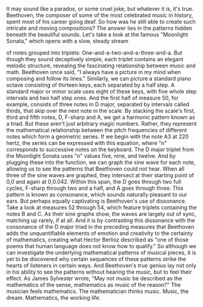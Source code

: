 
It may sound like a paradox, or some
cruel joke, but whatever it is, it&#39;s true.
Beethoven, the composer of some of
the most celebrated music in history,
spent most of his career going deaf.
So how was he still able to create such
intricate and moving compositions?
The answer lies in the patterns
hidden beneath the beautiful sounds.
Let&#39;s take a look at the famous
&quot;Moonlight Sonata,&quot;
which opens with a slow, steady stream

of notes grouped into triplets:
One-and-a-two-and-a-three-and-a.
But though they sound deceptively simple,
each triplet contains an
elegant melodic structure,
revealing the fascinating relationship
between music and math.
Beethoven once said,
&quot;I always have a picture in my mind 
when composing and follow its lines.&quot;
Similarly, we can picture a standard
piano octave consisting of thirteen keys,
each separated by a half step.
A standard major or minor scale uses
eight of these keys,
with five whole step intervals
and two half step ones.
And the first half of measure 50,
for example,
consists of three notes in D major,
separated by intervals called thirds,
that skip over the next note in the scale.
By stacking the scale&#39;s first, third 
and fifth notes, D, F-sharp and A,
we get a harmonic pattern 
known as a triad.
But these aren&#39;t just arbitrary
magic numbers.
Rather, they represent 
the mathematical relationship
between the pitch frequencies of different
notes which form a geometric series.
If we begin with the note A3 at 220 hertz,
the series can be expressed 
with this equation,
where &quot;n&quot; corresponds to successive 
notes on the keyboard.
The D major triplet from the Moonlight
Sonata uses &quot;n&quot; values five, nine, and twelve.
And by plugging these into the function,
we can graph the sine wave for each note,
allowing us to see the patterns
that Beethoven could not hear.
When all three of the 
sine waves are graphed,
they intersect at their starting point
of 0,0 and again at 0,0.042.
Within this span, 
the D goes through two full cycles,
F-sharp through two and a half,
and A goes through three.
This pattern is known as consonance,
which sounds naturally pleasant to our ears.
But perhaps equally captivating is
Beethoven&#39;s use of dissonance.
Take a look at measures 52 through 54,
which feature triplets containing
the notes B and C.
As their sine graphs show,
the waves are largely out of sync,
matching up rarely, if at all.
And it is by contrasting this dissonance
with the consonance of the D major triad 
in the preceding measures
that Beethoven adds the unquantifiable
elements of emotion and creativity
to the certainty of mathematics,
creating what Hector Berlioz described as
&quot;one of those poems that human language
does not know how to qualify.&quot;
So although we can investigate the underlying
mathematical patterns of musical pieces,
it is yet to be discovered why
certain sequences of these patterns
strike the hearts of listeners
in certain ways.
And Beethoven&#39;s true genius lay
not only in his ability to see
the patterns without hearing the music,
but to feel their effect.
As James Sylvester wrote,
&quot;May not music be described as the
mathematics of the sense,
mathematics as music of the reason?&quot;
The musician feels mathematics. 
The mathematician thinks music.
Music, the dream. 
Mathematics, the working life.
